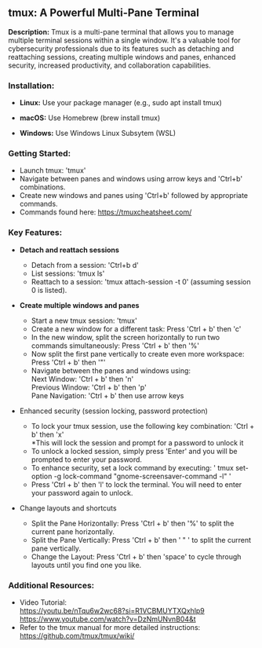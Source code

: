 ## tmux: A Powerful Multi-Pane Terminal 

**Description:** Tmux is a multi-pane terminal that allows you to manage multiple terminal sessions within a single window. It's a valuable tool for cybersecurity professionals due to its features such as detaching and reattaching sessions, creating multiple windows and panes, enhanced security, increased productivity, and collaboration capabilities.

### Installation:

* **Linux:** Use your package manager (e.g., sudo apt install tmux)

* **macOS:** Use Homebrew (brew install tmux)
  
* **Windows:** Use Windows Linux Subsytem (WSL) 

### Getting Started:

* Launch tmux: 'tmux'
* Navigate between panes and windows using arrow keys and 'Ctrl+b' combinations.
* Create new windows and panes using 'Ctrl+b' followed by appropriate commands.
* Commands found here: https://tmuxcheatsheet.com/

### Key Features:

* <b>Detach and reattach sessions</b>   
  - Detach from a session: 'Ctrl+b d'     
  - List sessions: 'tmux ls'     
  - Reattach to a session: 'tmux attach-session -t 0' (assuming session 0 is listed).

* **Create multiple windows and panes**
  - Start a new tmux session: 'tmux'
  - Create a new window for a different task: Press 'Ctrl + b' then 'c'
  - In the new window, split the screen horizontally to run two commands simultaneously: Press 'Ctrl + b' then '%'
  - Now split the first pane vertically to create even more workspace: Press 'Ctrl + b' then '"'
  - Navigate between the panes and windows using:   
      Next Window: 'Ctrl + b' then 'n'   
      Previous Window: 'Ctrl + b' then 'p'   
      Pane Navigation: 'Ctrl + b' then use arrow keys
      
* Enhanced security (session locking, password protection)
  - To lock your tmux session, use the following key combination: 'Ctrl + b' then 'x'  
*This will lock the session and prompt for a password to unlock it
  - To unlock a locked session, simply press 'Enter' and you will be prompted to enter your password.
  - To enhance security, set a lock command by executing: ' tmux set-option -g lock-command "gnome-screensaver-command -l" '
  - Press 'Ctrl + b' then 'l' to lock the terminal. You will need to enter your password again to unlock.

* Change layouts and shortcuts
  
  - Split the Pane Horizontally: Press 'Ctrl + b' then '%' to split the current pane horizontally.
  - Split the Pane Vertically: Press 'Ctrl + b' then ' " ' to split the current pane vertically.
  - Change the Layout: Press 'Ctrl + b' then 'space' to cycle through layouts until you find one you like.

### Additional Resources:

* Video Tutorial:      
https://youtu.be/nTqu6w2wc68?si=R1VCBMUYTXQxhlp9   
https://www.youtube.com/watch?v=DzNmUNvnB04&t   
* Refer to the tmux manual for more detailed instructions:  
https://github.com/tmux/tmux/wiki/
